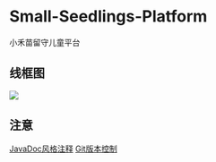 # Small-Seedlings-Platform
小禾苗留守儿童平台
## 线框图
![](http://wx1.sinaimg.cn/mw690/0060lm7Tly1ftz6la1wqqj31kw1fj4qu.jpg)
## 注意
[JavaDoc风格注释](https://blog.csdn.net/qq_21445563/article/details/55657227)
[Git版本控制](https://www.jianshu.com/p/885786074e96)
